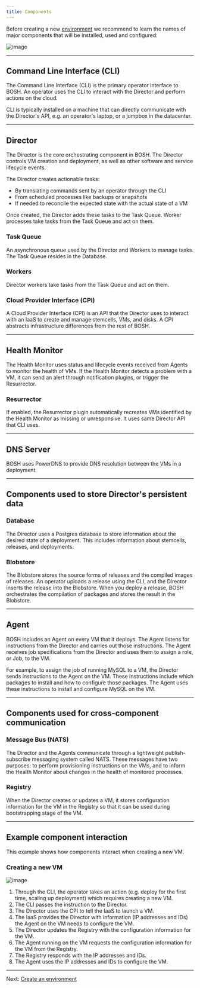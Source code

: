 ```yaml
---
title: Components
---
```


Before creating a new [environment](terminology.html#environment) we recommend to learn the names of major components that will be installed, used and configured:

![image](images/bosh-architecture.png)

---
## <a id="cli"></a> Command Line Interface (CLI)

The Command Line Interface (CLI) is the primary operator interface to BOSH. An operator uses the CLI to interact with the Director and perform actions on the cloud.

CLI is typically installed on a machine that can directly communicate with the Director's API, e.g. an operator's laptop, or a jumpbox in the datacenter.

---
## <a id="director"></a> Director

The Director is the core orchestrating component in BOSH. The Director controls VM creation and deployment, as well as other software and service lifecycle events.

The Director creates actionable tasks:

* By translating commands sent by an operator through the CLI
* From scheduled processes like backups or snapshots
* If needed to reconcile the expected state with the actual state of a VM

Once created, the Director adds these tasks to the Task Queue. Worker processes take tasks from the Task Queue and act on them.

### <a id="queue"></a> Task Queue

An asynchronous queue used by the Director and Workers to manage tasks. The Task Queue resides in the Database.

### <a id="workers"></a> Workers

Director workers take tasks from the Task Queue and act on them.

### <a id="cpi"></a> Cloud Provider Interface (CPI)

A Cloud Provider Interface (CPI) is an API that the Director uses to interact with an IaaS to create and manage stemcells, VMs, and disks. A CPI abstracts infrastructure differences from the rest of BOSH.

---
## <a id="health-monitor"></a> Health Monitor

The Health Monitor uses status and lifecycle events received from Agents to monitor the health of VMs. If the Health Monitor detects a problem with a VM, it can send an alert through notification plugins, or trigger the Resurrector.

### <a id="resurrector"></a> Resurrector

If enabled, the Resurrector plugin automatically recreates VMs identified by the Health Monitor as missing or unresponsive. It uses same Director API that CLI uses.

---
## <a id="dns"></a> DNS Server

BOSH uses PowerDNS to provide DNS resolution between the VMs in a deployment.

---
## <a id="persistent"></a> Components used to store Director's persistent data

### <a id="database"></a> Database

The Director uses a Postgres database to store information about the desired state of a deployment. This includes information about stemcells, releases, and deployments.

### <a id="blobstore"></a> Blobstore

The Blobstore stores the source forms of releases and the compiled images of releases. An operator uploads a release using the CLI, and the Director inserts the release into the Blobstore. When you deploy a release, BOSH orchestrates the compilation of packages and stores the result in the Blobstore.

---
## <a id="agent"></a> Agent

BOSH includes an Agent on every VM that it deploys. The Agent listens for instructions from the Director and carries out those instructions. The Agent receives job specifications from the Director and uses them to assign a role, or Job, to the VM.

For example, to assign the job of running MySQL to a VM, the Director sends instructions to the Agent on the VM. These instructions include which packages to install and how to configure those packages. The Agent uses these instructions to install and configure MySQL on the VM.

---
## <a id="comm"></a> Components used for cross-component communication

### <a id="nats"></a> Message Bus (NATS)

The Director and the Agents communicate through a lightweight publish-subscribe messaging system called NATS. These messages have two purposes: to perform provisioning instructions on the VMs, and to inform the Health Monitor about changes in the health of monitored processes.

### <a id="registry"></a> Registry

When the Director creates or updates a VM, it stores configuration information for the VM in the Registry so that it can be used during bootstrapping stage of the VM.

---
## <a id="example"></a> Example component interaction

This example shows how components interact when creating a new VM.

### <a id="create-vm"></a> Creating a new VM

![image](images/deploy-sequence.png)

1. Through the CLI, the operator takes an action (e.g. deploy for the first time, scaling up deployment) which requires creating a new VM.
1. The CLI passes the instruction to the Director.
1. The Director uses the CPI to tell the IaaS to launch a VM.
1. The IaaS provides the Director with information (IP addresses and IDs) the Agent on the VM needs to configure the VM.
1. The Director updates the Registry with the configuration information for the VM.
1. The Agent running on the VM requests the configuration information for the VM from the Registry.
1. The Registry responds with the IP addresses and IDs.
1. The Agent uses the IP addresses and IDs to configure the VM.

---
Next: [Create an environment](init.html)
